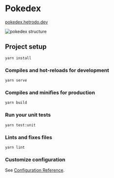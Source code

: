 # Pokedex

[pokedex.hetrodo.dev](https://pokedex.hetrodo.dev/)

![pokedex structure](https://user-images.githubusercontent.com/48604350/218263984-f882cd4d-0695-4515-bd60-d3a3acf130f4.png)


## Project setup
```
yarn install
```

### Compiles and hot-reloads for development
```
yarn serve
```

### Compiles and minifies for production
```
yarn build
```

### Run your unit tests
```
yarn test:unit
```

### Lints and fixes files
```
yarn lint
```

### Customize configuration
See [Configuration Reference](https://cli.vuejs.org/config/).
